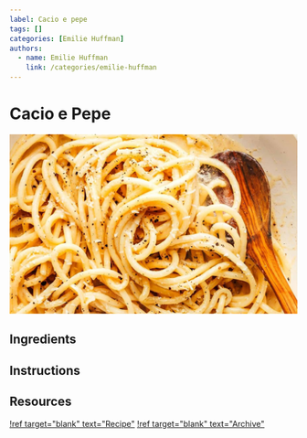 ```yaml
---
label: Cacio e pepe
tags: []
categories: [Emilie Huffman]
authors:
  - name: Emilie Huffman
    link: /categories/emilie-huffman
---
```


# Cacio e Pepe
![Simple cheesy pasta.](/static/banners/cacio-e-pepe.jpg)

## Ingredients

## Instructions

## Resources
[!ref target="blank" text="Recipe"](http://...)
[!ref target="blank" text="Archive"](https://archive.is/...)
